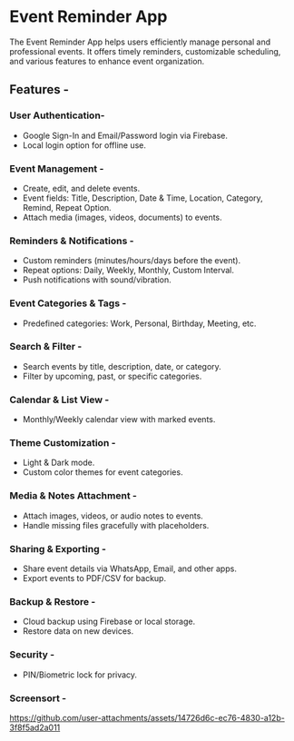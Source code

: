 # Event Reminder App
The Event Reminder App helps users efficiently manage personal and professional events. It offers timely reminders, customizable scheduling, and various features to enhance event organization.

## Features - 

### User Authentication-
  + Google Sign-In and Email/Password login via Firebase.
  + Local login option for offline use.

### Event Management -
   + Create, edit, and delete events.
   + Event fields: Title, Description, Date & Time, Location, Category, Remind, Repeat Option.
   + Attach media (images, videos, documents) to events.
     
###  Reminders & Notifications -
  + Custom reminders (minutes/hours/days before the event).
  + Repeat options: Daily, Weekly, Monthly, Custom Interval.
  + Push notifications with sound/vibration.

### Event Categories & Tags - 
  + Predefined categories: Work, Personal, Birthday, Meeting, etc.

### Search & Filter - 
  + Search events by title, description, date, or category.
  + Filter by upcoming, past, or specific categories.

###  Calendar & List View -
  + Monthly/Weekly calendar view with marked events.

### Theme Customization -
  + Light & Dark mode.
  + Custom color themes for event categories.

### Media & Notes Attachment - 
   + Attach images, videos, or audio notes to events.
   + Handle missing files gracefully with placeholders.

### Sharing & Exporting - 
  + Share event details via WhatsApp, Email, and other apps.
  + Export events to PDF/CSV for backup.

### Backup & Restore - 
   + Cloud backup using Firebase or local storage.
   + Restore data on new devices.

###  Security - 
  + PIN/Biometric lock for privacy.

### Screensort - 
https://github.com/user-attachments/assets/14726d6c-ec76-4830-a12b-3f8f5ad2a011
